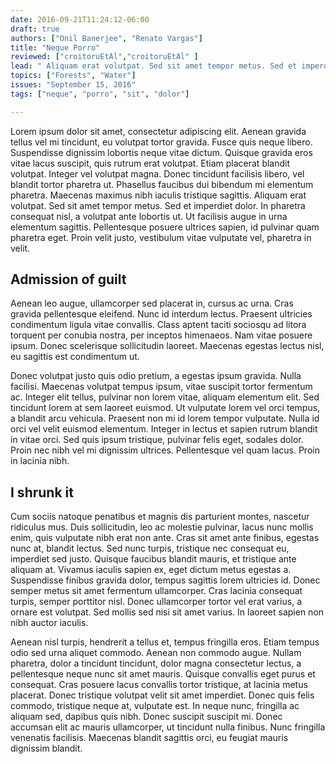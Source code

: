```yaml
---
date: 2016-09-21T11:24:12-06:00
draft: true
authors: ["Onil Banerjee", "Renato Vargas"]
title: "Neque Porro"
reviewed: ["croitoruEtAl","croitoruEtAl" ]
lead: " Aliquam erat volutpat. Sed sit amet tempor metus. Sed et imperdiet dolor. In pharetra consequat nisl, a volutpat ante lobortis ut. Ut facilisis augue in urna elementum sagittis. Pellentesque posuere ultrices sapien, id pulvinar quam pharetra eget. Proin velit justo, vestibulum vitae vulputate vel, pharetra in velit."
topics: ["Forests", "Water"]
issues: "September 15, 2016"
tags: ["neque", "porro", "sit", "dolor"]

---
```




Lorem ipsum dolor sit amet, consectetur adipiscing elit. Aenean gravida tellus vel mi tincidunt, eu volutpat tortor gravida. Fusce quis neque libero. Suspendisse dignissim lobortis neque vitae dictum. Quisque gravida eros vitae lacus suscipit, quis rutrum erat volutpat. Etiam placerat blandit volutpat. Integer vel volutpat magna. Donec tincidunt facilisis libero, vel blandit tortor pharetra ut. Phasellus faucibus dui bibendum mi elementum pharetra. Maecenas maximus nibh iaculis tristique sagittis. Aliquam erat volutpat. Sed sit amet tempor metus. Sed et imperdiet dolor. In pharetra consequat nisl, a volutpat ante lobortis ut. Ut facilisis augue in urna elementum sagittis. Pellentesque posuere ultrices sapien, id pulvinar quam pharetra eget. Proin velit justo, vestibulum vitae vulputate vel, pharetra in velit.

## Admission of guilt

Aenean leo augue, ullamcorper sed placerat in, cursus ac urna. Cras gravida pellentesque eleifend. Nunc id interdum lectus. Praesent ultricies condimentum ligula vitae convallis. Class aptent taciti sociosqu ad litora torquent per conubia nostra, per inceptos himenaeos. Nam vitae posuere ipsum. Donec scelerisque sollicitudin laoreet. Maecenas egestas lectus nisl, eu sagittis est condimentum ut.

Donec volutpat justo quis odio pretium, a egestas ipsum gravida. Nulla facilisi. Maecenas volutpat tempus ipsum, vitae suscipit tortor fermentum ac. Integer elit tellus, pulvinar non lorem vitae, aliquam elementum elit. Sed tincidunt lorem at sem laoreet euismod. Ut vulputate lorem vel orci tempus, a blandit arcu vehicula. Praesent non mi id lorem tempor vulputate. Nulla id orci vel velit euismod elementum. Integer in lectus et sapien rutrum blandit in vitae orci. Sed quis ipsum tristique, pulvinar felis eget, sodales dolor. Proin nec nibh vel mi dignissim ultrices. Pellentesque vel quam lacus. Proin in lacinia nibh.

## I shrunk it

Cum sociis natoque penatibus et magnis dis parturient montes, nascetur ridiculus mus. Duis sollicitudin, leo ac molestie pulvinar, lacus nunc mollis enim, quis vulputate nibh erat non ante. Cras sit amet ante finibus, egestas nunc at, blandit lectus. Sed nunc turpis, tristique nec consequat eu, imperdiet sed justo. Quisque faucibus blandit mauris, et tristique ante aliquam at. Vivamus iaculis sapien ex, eget dictum metus egestas a. Suspendisse finibus gravida dolor, tempus sagittis lorem ultricies id. Donec semper metus sit amet fermentum ullamcorper. Cras lacinia consequat turpis, semper porttitor nisl. Donec ullamcorper tortor vel erat varius, a ornare est volutpat. Sed mollis sed nisi sit amet varius. In laoreet sapien non nibh auctor iaculis.

Aenean nisl turpis, hendrerit a tellus et, tempus fringilla eros. Etiam tempus odio sed urna aliquet commodo. Aenean non commodo augue. Nullam pharetra, dolor a tincidunt tincidunt, dolor magna consectetur lectus, a pellentesque neque nunc sit amet mauris. Quisque convallis eget purus et consequat. Cras posuere lacus convallis tortor tristique, at lacinia metus placerat. Donec tristique volutpat velit sit amet imperdiet. Donec quis felis commodo, tristique neque at, vulputate est. In neque nunc, fringilla ac aliquam sed, dapibus quis nibh. Donec suscipit suscipit mi. Donec accumsan elit ac mauris ullamcorper, ut tincidunt nulla finibus. Nunc fringilla venenatis facilisis. Maecenas blandit sagittis orci, eu feugiat mauris dignissim blandit.
